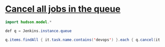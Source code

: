 # [Cancel all jobs in the queue](https://stackoverflow.com/questions/12305244/cancel-queued-builds-and-aborting-executing-builds-using-groovy-for-jenkins)

```java
import hudson.model.*

def q = Jenkins.instance.queue

q.items.findAll { it.task.name.contains('devops') }.each { q.cancel(it.task) }
```
